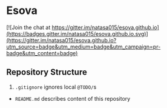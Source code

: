 # Esova

[![Join the chat at https://gitter.im/natasa015/esova.github.io](https://badges.gitter.im/natasa015/esova.github.io.svg)](https://gitter.im/natasa015/esova.github.io?utm_source=badge&utm_medium=badge&utm_campaign=pr-badge&utm_content=badge)

## Repository Structure
1. `.gitignore` ignores local `@TODO/`s
* `README.md` describes content of this repository
